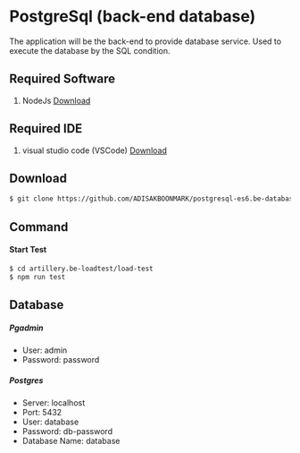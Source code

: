 # PostgreSql (back-end database)

The application will be the back-end to provide database service. Used to execute the database by the SQL condition.

## Required Software

1. NodeJs [Download](https://nodejs.org/en/)

## Required IDE

1. visual studio code (VSCode) [Download](https://code.visualstudio.com/)

## Download

```bash
$ git clone https://github.com/ADISAKBOONMARK/postgresql-es6.be-database.git
```

## Command

#### Start Test

```bash
$ cd artillery.be-loadtest/load-test
$ npm run test
```

## Database

##### Pgadmin
- User: admin
- Password: password

##### Postgres
- Server: localhost
- Port: 5432
- User: database
- Password: db-password
- Database Name: database
